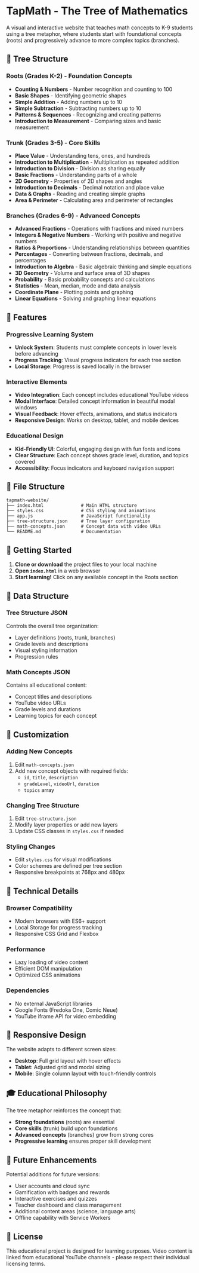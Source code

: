 # TapMath - The Tree of Mathematics

A visual and interactive website that teaches math concepts to K-9 students using a tree metaphor, where students start with foundational concepts (roots) and progressively advance to more complex topics (branches).

## 🌳 Tree Structure

### Roots (Grades K-2) - Foundation Concepts
- **Counting & Numbers** - Number recognition and counting to 100
- **Basic Shapes** - Identifying geometric shapes
- **Simple Addition** - Adding numbers up to 10
- **Simple Subtraction** - Subtracting numbers up to 10
- **Patterns & Sequences** - Recognizing and creating patterns
- **Introduction to Measurement** - Comparing sizes and basic measurement

### Trunk (Grades 3-5) - Core Skills
- **Place Value** - Understanding tens, ones, and hundreds
- **Introduction to Multiplication** - Multiplication as repeated addition
- **Introduction to Division** - Division as sharing equally
- **Basic Fractions** - Understanding parts of a whole
- **2D Geometry** - Properties of 2D shapes and angles
- **Introduction to Decimals** - Decimal notation and place value
- **Data & Graphs** - Reading and creating simple graphs
- **Area & Perimeter** - Calculating area and perimeter of rectangles

### Branches (Grades 6-9) - Advanced Concepts
- **Advanced Fractions** - Operations with fractions and mixed numbers
- **Integers & Negative Numbers** - Working with positive and negative numbers
- **Ratios & Proportions** - Understanding relationships between quantities
- **Percentages** - Converting between fractions, decimals, and percentages
- **Introduction to Algebra** - Basic algebraic thinking and simple equations
- **3D Geometry** - Volume and surface area of 3D shapes
- **Probability** - Basic probability concepts and calculations
- **Statistics** - Mean, median, mode and data analysis
- **Coordinate Plane** - Plotting points and graphing
- **Linear Equations** - Solving and graphing linear equations

## 🎯 Features

### Progressive Learning System
- **Unlock System**: Students must complete concepts in lower levels before advancing
- **Progress Tracking**: Visual progress indicators for each tree section
- **Local Storage**: Progress is saved locally in the browser

### Interactive Elements
- **Video Integration**: Each concept includes educational YouTube videos
- **Modal Interface**: Detailed concept information in beautiful modal windows
- **Visual Feedback**: Hover effects, animations, and status indicators
- **Responsive Design**: Works on desktop, tablet, and mobile devices

### Educational Design
- **Kid-Friendly UI**: Colorful, engaging design with fun fonts and icons
- **Clear Structure**: Each concept shows grade level, duration, and topics covered
- **Accessibility**: Focus indicators and keyboard navigation support

## 📁 File Structure

```
tapmath-website/
├── index.html              # Main HTML structure
├── styles.css              # CSS styling and animations
├── app.js                  # JavaScript functionality
├── tree-structure.json     # Tree layer configuration
├── math-concepts.json      # Concept data with video URLs
└── README.md               # Documentation
```

## 🚀 Getting Started

1. **Clone or download** the project files to your local machine
2. **Open `index.html`** in a web browser
3. **Start learning!** Click on any available concept in the Roots section

## 💾 Data Structure

### Tree Structure JSON
Controls the overall tree organization:
- Layer definitions (roots, trunk, branches)
- Grade levels and descriptions
- Visual styling information
- Progression rules

### Math Concepts JSON
Contains all educational content:
- Concept titles and descriptions
- YouTube video URLs
- Grade levels and durations
- Learning topics for each concept

## 🎨 Customization

### Adding New Concepts
1. Edit `math-concepts.json`
2. Add new concept objects with required fields:
   - `id`, `title`, `description`
   - `gradeLevel`, `videoUrl`, `duration`
   - `topics` array

### Changing Tree Structure
1. Edit `tree-structure.json`
2. Modify layer properties or add new layers
3. Update CSS classes in `styles.css` if needed

### Styling Changes
- Edit `styles.css` for visual modifications
- Color schemes are defined per tree section
- Responsive breakpoints at 768px and 480px

## 🔧 Technical Details

### Browser Compatibility
- Modern browsers with ES6+ support
- Local Storage for progress tracking
- Responsive CSS Grid and Flexbox

### Performance
- Lazy loading of video content
- Efficient DOM manipulation
- Optimized CSS animations

### Dependencies
- No external JavaScript libraries
- Google Fonts (Fredoka One, Comic Neue)
- YouTube iframe API for video embedding

## 📱 Responsive Design

The website adapts to different screen sizes:
- **Desktop**: Full grid layout with hover effects
- **Tablet**: Adjusted grid and modal sizing
- **Mobile**: Single column layout with touch-friendly controls

## 🎓 Educational Philosophy

The tree metaphor reinforces the concept that:
- **Strong foundations** (roots) are essential
- **Core skills** (trunk) build upon foundations
- **Advanced concepts** (branches) grow from strong cores
- **Progressive learning** ensures proper skill development

## 🔮 Future Enhancements

Potential additions for future versions:
- User accounts and cloud sync
- Gamification with badges and rewards
- Interactive exercises and quizzes
- Teacher dashboard and class management
- Additional content areas (science, language arts)
- Offline capability with Service Workers

## 📝 License

This educational project is designed for learning purposes. Video content is linked from educational YouTube channels - please respect their individual licensing terms.
